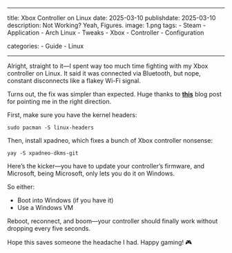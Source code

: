   ---
title: Xbox Controller on Linux
date: 2025-03-10
publishdate: 2025-03-10
description: Not Working? Yeah, Figures.
image: 1.png
tags:
    - Steam
    - Application
    - Arch Linux
    - Tweaks
    - Xbox
    - Controller
    - Configuration

categories:
    - Guide
    - Linux

---

Alright, straight to it—I spent way too much time fighting with my Xbox controller on Linux. It said it was connected via Bluetooth, but nope, constant disconnects like a flakey Wi-Fi signal.

Turns out, the fix was simpler than expected. Huge thanks to <b>[this](https://plug-world.com/posts/fixing-xbox-bluetooth-controllers-in-arch-linux/)</b> blog post for pointing me in the right direction.



First, make sure you have the kernel headers:


```
sudo pacman -S linux-headers
```
Then, install xpadneo, which fixes a bunch of Xbox controller nonsense:

```
yay -S xpadneo-dkms-git
```

Here’s the kicker—you have to update your controller’s firmware, and Microsoft, being Microsoft, only lets you do it on Windows.

So either:

*  Boot into Windows (if you have it)
*  Use a Windows VM

Reboot, reconnect, and boom—your controller should finally work without dropping every five seconds.

Hope this saves someone the headache I had. Happy gaming! 🎮
